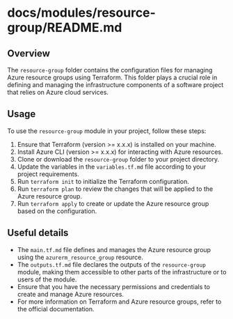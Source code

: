 # docs/modules/resource-group/README.md

## Overview
The `resource-group` folder contains the configuration files for managing Azure resource groups using Terraform. This folder plays a crucial role in defining and managing the infrastructure components of a software project that relies on Azure cloud services.

## Usage
To use the `resource-group` module in your project, follow these steps:
1. Ensure that Terraform (version >= x.x.x) is installed on your machine.
2. Install Azure CLI (version >= x.x.x) for interacting with Azure resources.
3. Clone or download the `resource-group` folder to your project directory.
4. Update the variables in the `variables.tf.md` file according to your project requirements.
5. Run `terraform init` to initialize the Terraform configuration.
6. Run `terraform plan` to review the changes that will be applied to the Azure resource group.
7. Run `terraform apply` to create or update the Azure resource group based on the configuration.

## Useful details
- The `main.tf.md` file defines and manages the Azure resource group using the `azurerm_resource_group` resource.
- The `outputs.tf.md` file declares the outputs of the `resource-group` module, making them accessible to other parts of the infrastructure or to users of the module.
- Ensure that you have the necessary permissions and credentials to create and manage Azure resources.
- For more information on Terraform and Azure resource groups, refer to the official documentation.